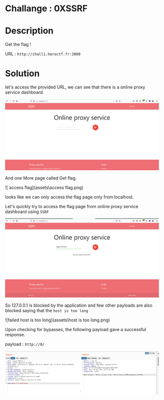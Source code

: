 <h1>Challange : 0XSSRF</h1>

<h1>Description</h1>

Get the flag !

URL : ```http://chall1.heroctf.fr:3000```

<h1>Solution</h1>

let's access the provided URL, we can see that there is a online proxy service dashboard. 

![dashboard](assets\dashboard.png)

And one More page called Get flag.

![ access flag](assets\access flag.png)

looks like we can only access the flag page only from localhost.

Let's quickly try to access the flag page from online proxy service dashboard using ```SSRF```

 ![failed](assets\failed.png)

So 127.0.0.1 is blocked by the application and few other payloads are also blocked saying that the ```host is too long```

![failed host is too long](assets\host is too long.png)

Upon checking for bypasses, the following payload gave a successful response.

payload : ```http://0/```

![flag](assets\flag.png)